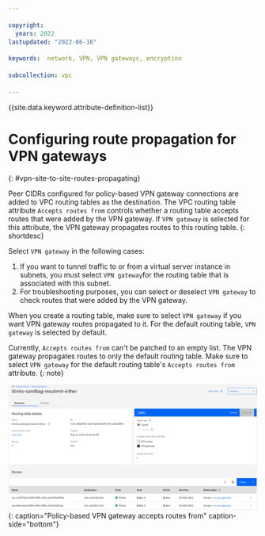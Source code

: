```yaml
---

copyright:
  years: 2022
lastupdated: "2022-06-16"

keywords:  network, VPN, VPN gateways, encryption

subcollection: vpc

---
```


{{site.data.keyword.attribute-definition-list}}

# Configuring route propagation for VPN gateways
{: #vpn-site-to-site-routes-propagating}  

Peer CIDRs configured for policy-based VPN gateway connections are added to VPC routing tables as the destination. The VPC routing table attribute `Accepts routes from` controls whether a routing table accepts routes that were added by the VPN gateway. If `VPN gateway` is selected for this attribute, the VPN gateway propagates routes to this routing table.
{: shortdesc}

Select `VPN gateway` in the following cases:

1. If you want to tunnel traffic to or from a virtual server instance in subnets, you must select `VPN gateway`for the routing table that is associated with this subnet.
1. For troubleshooting purposes, you can select or deselect `VPN gateway` to check routes that were added by the VPN gateway.

When you create a routing table, make sure to select `VPN gateway` if you want VPN gateway routes propagated to it. For the default routing table, `VPN gateway` is selected by default.

Currently, `Accepts routes from` can't be patched to an empty list. The VPN gateway propagates routes to only the default routing table. Make sure to select `VPN gateway` for the default routing table's `Accepts routes from` attribute.
{: note}

![Policy-based VPN gateway accepts routes from](images/vpn-gateway-routes-propagating.png){: caption="Policy-based VPN gateway accepts routes from" caption-side="bottom"}
